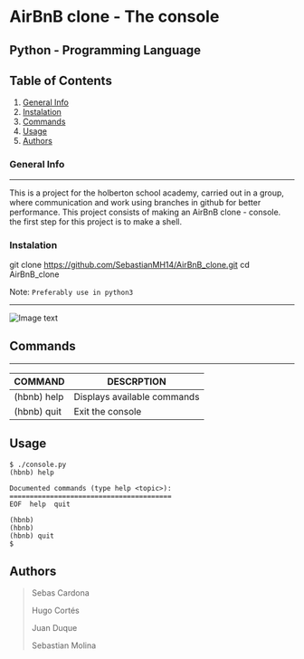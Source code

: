 # AirBnB clone - The console
## Python - Programming Language



## Table of Contents
1. [General Info](#general-info)
2. [Instalation](#Instalation)
3. [Commands](#Commands)
4. [Usage](#Usage)
5. [Authors](#Authors)

### General Info
***
This is a project for the holberton school academy, carried out in a group, where communication and work using branches in github for better performance. This project consists of making an AirBnB clone - console. the first step for this project is to make a shell.

### Instalation

git clone https://github.com/SebastianMH14/AirBnB_clone.git
cd AirBnB_clone

Note: `Preferably use in python3`


***
![Image text](https://1000marcas.net/wp-content/uploads/2020/01/Airbnb-logo.jpg)

## Commands
***
| COMMAND | DESCRPTION |
| ------------- | ------------- |
|     (hbnb) help   | Displays available commands  |
|     (hbnb) quit   | Exit the console |


## Usage
```
$ ./console.py
(hbnb) help

Documented commands (type help <topic>):
========================================
EOF  help  quit

(hbnb)
(hbnb)
(hbnb) quit
$
```

## Authors

> Sebas Cardona
>
> Hugo Cortés
>
> Juan Duque
>
> Sebastian Molina
>